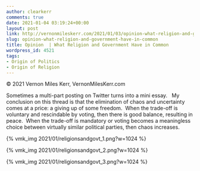 ```yaml
---
author: clearkerr
comments: true
date: 2021-01-04 03:19:24+00:00
layout: post
link: http://vernonmileskerr.com/2021/01/03/opinion-what-religion-and-government-have-in-common/
slug: opinion-what-religion-and-government-have-in-common
title: Opinion  | What Religion and Government Have in Common
wordpress_id: 4521
tags:
- Origin of Politics
- Origin of Religion
---
```


© 2021 Vernon Miles Kerr, VernonMilesKerr.com




Sometimes a multi-part posting on Twitter turns into a mini essay.   My conclusion on this thread is that the elimination of chaos and uncertainty comes at a price: a giving up of some freedom.  When the trade-off is voluntary and rescindable by voting, then there is good balance, resulting in peace.  When the trade-off is mandatory or voting becomes a meaningless choice between virtually similar political parties, then chaos increases.




{% vmk_img 2021/01/religionsandgovt_1.png?w=1024 %}



{% vmk_img 2021/01/religionsandgovt_2.png?w=1024 %}



{% vmk_img 2021/01/religionsandgovt_3.png?w=1024 %}







